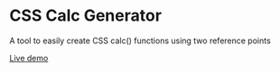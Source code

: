 # CSS Calc Generator

A tool to easily create CSS calc() functions using two reference points

[Live demo](https://calc-generator.netlify.app)
